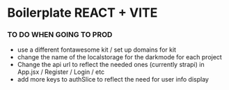 # Boilerplate REACT + VITE

### TO DO WHEN GOING TO PROD
- use a different fontawesome kit / set up domains for kit
- change the name of the localstorage for the darkmode for each project
- Change the api url to reflect the needed ones (currently strapi) in App.jsx / Register / Login / etc
- add more keys to authSlice to reflect the need for user info display